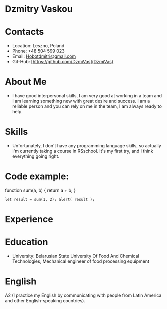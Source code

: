 # 
# Dzmitry Vaskou 
# Contacts
*    Location: Leszno, Poland
*    Phone: +48 504 599 023
*    Email: Hobotdmitri@gmail.com
*    Git-Hub: [https://github.com/DzmiVas](DzmiVas)
# About Me
* I have good interpersonal skills, I am very good at working in a team and I am learning something new with great desire and success.
I am a reliable person and you can rely on me in the team, I am always ready to help.
# Skills
* Unfortunately, I don't have any programming language skills, so actually I'm currently taking a course in RSschool. It's my first try, and I think everything going right.
# Code example: 
function sum(a, b) {
  return a + b;
}

`let result = sum(1, 2);
alert( result );`
# Experience 
# Education 
*    University: Belarusian State University Of Food And Chemical Technologies, Mechanical engineer of food processing equipment
# English
A2 (I practice my English by communicating with people from Latin America and other English-speaking countries).